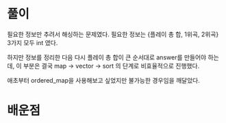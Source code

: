 
# 풀이

필요한 정보만 추려서 해싱하는 문제였다. 필요한 정보는 {플레이 총 합, 1위곡, 2위곡} 3가지 모두 int 였다.

하지만 정보를 정리한 다음 다시 플레이 총 합이 큰 순서대로 answer를 만들어야 하는데, 이 부분은 결국 map -> vector -> sort 의 단계로 비효율적으로 진행했다.

애초부터 ordered_map을 사용해보고 싶었지만 불가능한 경우임을 깨달았다.

# 배운점